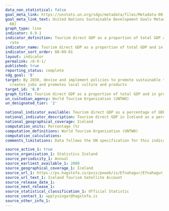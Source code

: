 ```yaml
---
data_non_statistical: false
goal_meta_link: https://unstats.un.org/sdgs/metadata/files/Metadata-08-09-01.pdf
goal_meta_link_text: United Nations Sustainable Development Goals Metadata (PDF 526
  KB)
graph_type: line
indicator: 8.9.1
indicator_definition: Tourism direct GDP as a proportion of total GDP and in growth
  rate
indicator_name: Tourism direct GDP as a proportion of total GDP and in growth rate
indicator_sort_order: 08-09-01
layout: indicator
permalink: /8-9-1/
published: true
reporting_status: complete
sdg_goal: '8'
target: By 2030, devise and implement policies to promote sustainable tourism that
  creates jobs and promotes local culture and products
target_id: '8.9'
graph_title: Tourism direct GDP as a proportion of total GDP and in growth rate
un_custodian_agency: World Tourism Organization (UNTWO)
un_designated_tier: '2'

national_indicator_available: Tourism direct GDP as a percentage of GDP
national_indicator_description: Tourism direct GDP in Iceland as a percentage of GDP
national_geographical_coverage: Iceland
computation_units: Percentage (%)
computation_definitions: World Tourism Organization (UNTWO)
computation_calculations:
comments_limitations: Data follows the UN specification for this indicator. This indicator has been identified in collaboration with topic experts.

source_active_1: true
source_organisation_1: Statistics Iceland
source_periodicity_1: Annual  
source_earliest_available_1: 2009
source_geographical_coverage_1: Iceland 
source_url_1: https://px.hagstofa.is/pxis/pxweb/is/Efnahagur/Efnahagur__thjodhagsreikningar__ferdathjonustureikningar__ferdathjonustureikningar/SAM08008.px
source_url_text_1: Iceland Tourism Satellite Account
source_release_date_1: 
source_next_release_1:
source_statistical_classification_1: Official Statistic 
source_contact_1: upplysingar@hagstofa.is
source_other_info_1: 
---
```

